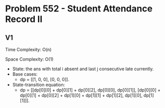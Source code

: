 # Problem 552 - Student Attendance Record II

## V1

Time Complexity: O(n)

Space Complexity: O(1)

- State: the ans with total i absent and last j consecutive late currently.
- Base cases:
    - dp = [[1, 0, 0], [0, 0, 0]].
- State-transition equation:
    - dp = [[dp[0][0] + dp[0][1] + dp[0][2], dp[0][0], dp[0][1]], 
            [dp[0][0] + dp[0][1] + dp[0][2] + dp[1][0] + dp[1][1] + dp[1][2], dp[1][0], dp[1][1]]].
